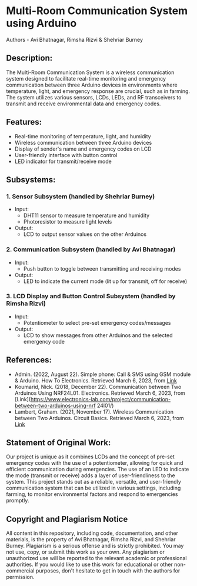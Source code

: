 # Multi-Room Communication System using Arduino
Authors - Avi Bhatnagar, Rimsha Rizvi & Shehriar Burney

## Description:
The Multi-Room Communication System is a wireless communication system designed to facilitate real-time monitoring and emergency communication between three Arduino devices in environments where temperature, light, and emergency response are crucial, such as in farming. The system utilizes various sensors, LCDs, LEDs, and RF transceivers to transmit and receive environmental data and emergency codes.

## Features:
- Real-time monitoring of temperature, light, and humidity
- Wireless communication between three Arduino devices
- Display of sender's name and emergency codes on LCD
- User-friendly interface with button control
- LED indicator for transmit/receive mode

## Subsystems:
### 1. Sensor Subsystem (handled by Shehriar Burney)
- Input: 
  - DHT11 sensor to measure temperature and humidity
  - Photoresistor to measure light levels
- Output: 
  - LCD to output sensor values on the other Arduinos

### 2. Communication Subsystem (handled by Avi Bhatnagar)
- Input: 
  - Push button to toggle between transmitting and receiving modes
- Output: 
  - LED to indicate the current mode (lit up for transmit, off for receive)

### 3. LCD Display and Button Control Subsystem (handled by Rimsha Rizvi)
- Input: 
  - Potentiometer to select pre-set emergency codes/messages
- Output: 
  - LCD to show messages from other Arduinos and the selected emergency code

## References:
- Admin. (2022, August 22). Simple phone: Call & SMS using GSM module & Arduino. How To Electronics. Retrieved March 6, 2023, from [Link](https://how2electronics.com/call-sms-using-gsm-module-arduino/)
- Koumarid, Nick. (2018, December 22). Communication between Two Arduinos Using NRF24L01. Electronics. Retrieved March 6, 2023, from [Link](https://www.electronics-lab.com/project/communication-between-two-arduinos-using-nrf 24l01/)
- Lambert, Graham. (2021, November 17). Wireless Communication between Two Arduinos. Circuit Basics. Retrieved March 6, 2023, from [Link](https://www.circuitbasics.com/wireless-communication-between-two-arduinos/)

## Statement of Original Work:
Our project is unique as it combines LCDs and the concept of pre-set emergency codes with the use of a potentiometer, allowing for quick and efficient communication during emergencies. The use of an LED to indicate the mode (transmit or receive) adds a layer of user-friendliness to the system. This project stands out as a reliable, versatile, and user-friendly communication system that can be utilized in various settings, including farming, to monitor environmental factors and respond to emergencies promptly.

## Copyright and Plagiarism Notice
All content in this repository, including code, documentation, and other materials, is the property of Avi Bhatnagar, Rimsha Rizvi, and Shehriar Burney.
Plagiarism is a serious offense and is strictly prohibited. You may not use, copy, or submit this work as your own. Any plagiarism or unauthorized use will be reported to the relevant academic or professional authorities.
If you would like to use this work for educational or other non-commercial purposes, don't hesitate to get in touch with the authors for permission.


